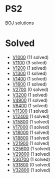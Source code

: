 # PS2

[BOJ](https://www.acmicpc.net/) solutions

# Solved

* [V1000](./1000/README.md) (11 solved)
* [V1100](./1100/README.md) (3 solved)
* [V1200](./1200/README.md) (1 solved)
* [V1300](./1300/README.md) (1 solved)
* [V1400](./1300/README.md) (1 solved)
* [V1600](./1600/README.md) (1 solved)
* [V2700](./2700/README.md) (0 solved)
* [V3200](./3200/README.md) (1 solved)
* [V4900](./4900/README.md) (1 solved)
* [V6400](./6400/README.md) (1 solved)
* [V11300](./11300/README.md) (1 solved)
* [V12400](./12400/README.md) (1 solved)
* [V15800](./15800/README.md) (1 solved)
* [V17000](./17000/README.md) (1 solved)
* [V18000](./18000/README.md) (1 solved)
* [V18800](./18800/README.md) (1 solved)
* [V21900](./21900/README.md) (1 solved)
* [V25600](./25600/README.md) (1 solved)
* [V29800](./29800/README.md) (1 solved)
* [V30700](./30700/README.md) (1 solved)
* [V31800](./31800/README.md) (0 solved)
* [V32800](./32800/README.md) (1 solved)

